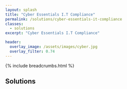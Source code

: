 ```yaml
---
layout: splash
title: "Cyber Essentials I.T Compliance"
permalink: /solutions/cyber-essentials-it-compliance
classes:
  - solutions
excerpt: "Cyber Essentials I.T Compliance"

header:
  overlay_image: /assets/images/cyber.jpg
  overlay_filter: 0.74
---
```



{% include breadcrumbs.html %}

## Solutions